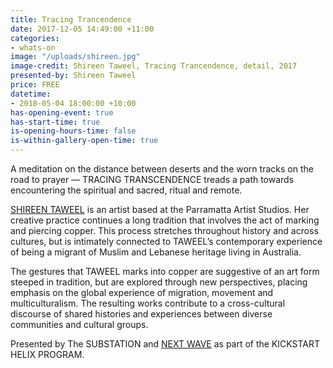 ```yaml
---
title: Tracing Trancendence
date: 2017-12-05 14:49:00 +11:00
categories:
- whats-on
image: "/uploads/shireen.jpg"
image-credit: Shireen Taweel, Tracing Trancendence, detail, 2017
presented-by: Shireen Taweel
price: FREE
datetime:
- 2018-05-04 18:00:00 +10:00
has-opening-event: true
has-start-time: true
is-opening-hours-time: false
is-within-gallery-open-time: true
---
```


A meditation on the distance between deserts and the worn tracks on the road to prayer — TRACING TRANSCENDENCE treads a path towards encountering the spiritual and sacred, ritual and remote.

[SHIREEN TAWEEL](http://shireentaweel.com/) is an artist based at the Parramatta Artist Studios. Her creative practice continues a long tradition that involves the act of marking and piercing copper. This process stretches throughout history and across cultures, but is intimately connected to TAWEEL’s contemporary experience of being a migrant of Muslim and Lebanese heritage living in Australia.

The gestures that TAWEEL marks into copper are suggestive of an art form steeped in tradition, but are explored through new perspectives, placing emphasis on the global experience of migration, movement and multiculturalism. The resulting works contribute to a cross-cultural discourse of shared histories and experiences between diverse communities and cultural groups.

Presented by The SUBSTATION and [NEXT WAVE](http://nextwave.org.au/) as part of the KICKSTART HELIX PROGRAM.
